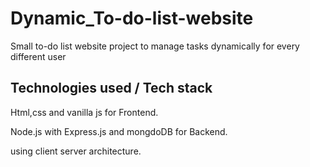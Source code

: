 # Dynamic_To-do-list-website
Small to-do list website project to manage tasks dynamically for every different user
## Technologies used / Tech stack

Html,css and vanilla js for Frontend.

Node.js with Express.js and mongdoDB for Backend.

using client server architecture.


